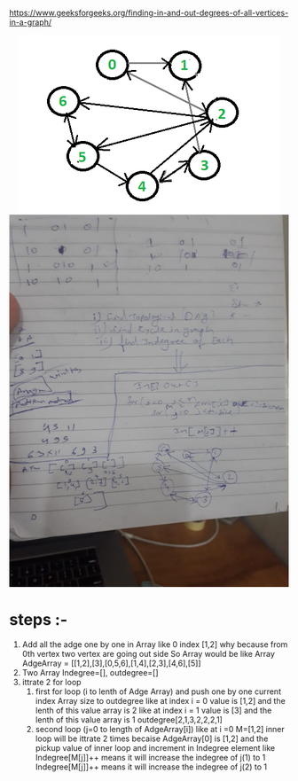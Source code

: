 https://www.geeksforgeeks.org/finding-in-and-out-degrees-of-all-vertices-in-a-graph/

<p align="center">
<img src="graph.png">
</br>
<img src="self.jpeg">
</br>
</p>

# steps :-
1. Add all the adge one by one in Array like 0 index [1,2] why because from 0th vertex two vertex are going out side 
   So Array would be like 
   Array AdgeArray = [[1,2],[3],[0,5,6],[1,4],[2,3],[4,6],[5]]
2. Two Array Indegree=[], outdegree=[]
2. ittrate 2 for loop 
   1. first for loop (i to lenth of Adge Array)
      and push one by one current index Array size to outdegree
      like at index i = 0 value is [1,2] and the lenth of this value array is 2
      like at index i = 1 value is [3] and the lenth of this value array is 1
      outdegree[2,1,3,2,2,2,1]
    2. second loop (j=0 to length of AdgeArray[i])
       like 
       at i =0 M=[1,2] inner loop will be ittrate 2 times becaise AdgeArray[0] is [1,2]
       and the pickup value of inner loop and increment in Indegree element 
       like 
       Indegree[M[j]]++ means it will increase the indegree of j(1) to 1 
       Indegree[M[j]]++ means it will increase the indegree of j(2) to 1 